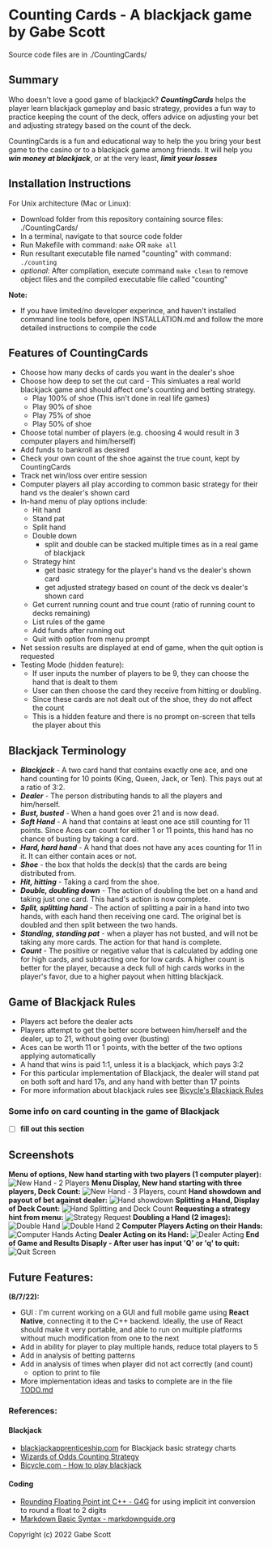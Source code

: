 # Counting Cards - A blackjack game by Gabe Scott

Source code files are in ./CountingCards/

## Summary

Who doesn't love a good game of blackjack? ***CountingCards*** helps the player learn blackjack gameplay and basic strategy, provides a fun way to practice keeping the count of the deck, offers advice on adjusting your bet and adjusting strategy based on the count of the deck. 

CountingCards is a fun and educational way to help the you bring your best game to the casino or to a blackjack game among friends. It will help you ***win money at blackjack***, or at the very least, ***limit your losses***

## Installation Instructions

For Unix architecture (Mac or Linux):
- Download folder from this repository containing source files: ./CountingCards/
- In a terminal, navigate to that source code folder
- Run Makefile with command: 
    ```make```
    OR 
    ```make all```
- Run resultant executable file named "counting" with command: ```./counting``` 
- *optional*: After compilation, execute command ```make clean``` to remove object files and the compiled executable file called "counting"

**Note:**
 - If you have limited/no developer experince, and haven't installed command line tools before, open INSTALLATION.md and follow the more detailed instructions to compile the code

## Features of CountingCards

- Choose how many decks of cards you want in the dealer's shoe
- Choose how deep to set the cut card - This simluates a real world blackjack game and should affect one's counting and betting strategy. 
    - Play 100% of shoe (This isn't done in real life games)
    - Play 90% of shoe
    - Play 75% of shoe
    - Play 50% of shoe
- Choose total number of players (e.g. choosing 4 would result in 3 computer players and him/herself)
- Add funds to bankroll as desired
- Check your own count of the shoe against the true count, kept by CountingCards
- Track net win/loss over entire session
- Computer players all play according to common basic strategy for their hand vs the dealer's shown card
- In-hand menu of play options include:
    - Hit hand
    - Stand pat
    - Split hand
    - Double down
        * split and double can be stacked multiple times as in a real game of blackjack
    - Strategy hint
        * get basic strategy for the player's hand vs the dealer's shown card
        * get adjusted strategy based on count of the deck vs dealer's shown card
    - Get current running count and true count (ratio of running count to decks remaining)
    - List rules of the game
    - Add funds after running out
    - Quit with option from menu prompt
- Net session results are displayed at end of game, when the quit option is requested    
- Testing Mode (hidden feature):
    * If user inputs the number of players to be 9, they can choose the hand that is dealt to them
    * User can then choose the card they receive from hitting or doubling.
    * Since these cards are not dealt out of the shoe, they do not affect the count
    * This is a hidden feature and there is no prompt on-screen that tells the player about this


## Blackjack Terminology

- ***Blackjack*** - A two card hand that contains exactly one ace, and one hand counting for 10 points (King, Queen, Jack, or Ten). This pays out at a ratio of 3:2.
- ***Dealer*** - The person distributing hands to all the players and him/herself.
- ***Bust, busted*** - When a hand goes over 21 and is now dead.
- ***Soft Hand*** - A hand that contains at least one ace still counting for 11 points. Since Aces can count for either 1 or 11 points, this hand has no chance of busting by taking a card.
- ***Hard, hard hand*** - A hand that does not have any aces counting for 11 in it. It can either contain aces or not.  
- ***Shoe*** - the box that holds the deck(s) that the cards are being distributed from.
- ***Hit, hitting*** - Taking a card from the shoe.
- ***Double, doubling down*** - The action of doubling the bet on a hand and taking just one card. This hand's action is now complete.
- ***Split, splitting hand*** - The action of splitting a pair in a hand into two hands, with each hand then receiving one card. The original bet is doubled and then split between the two hands.
- ***Standing, standing pat*** - when a player has not busted, and will not be taking any more cards. The action for that hand is complete. 
- ***Count*** - The positive or negative value that is calculated by adding one for high cards, and subtracting one for low cards. A higher count is better for the player, because a deck full of high cards works in the player's favor, due to a higher payout when hitting blackjack.

## Game of Blackjack Rules

- Players act before the dealer acts
- Players attempt to get the better score between him/herself and the dealer, up to 21, without going over (busting) 
- Aces can be worth 11 or 1 points, with the better of the two options applying automatically 
- A hand that wins is paid 1:1, unless it is a blackjack, which pays 3:2
- For this particular implementation of Blackjack, the dealer will stand pat on both soft and hard 17s, and any hand with better than 17 points
- For more information about blackjack rules see [Bicycle's Blackjack Rules](https://bicyclecards.com/how-to-play/blackjack/)

### Some info on card counting in the game of Blackjack

- [ ] **fill out this section**

## Screenshots

**Menu of options, New hand starting with two players (1 computer player):**
![New Hand - 2 Players](/screenshots/8_7_22/newhand_2players.png "New Hand with 2 Players")
**Menu Display, New hand starting with three players, Deck Count:**
![New Hand - 3 Players, count](/screenshots/8_7_22/count_menu_multihands.png "New Hand with 3 Players")
**Hand showdown and payout of bet against dealer:**
![Hand showdown](/screenshots/8_7_22/showdown.png "Showdown Against Dealer")
**Splitting a Hand, Display of Deck Count:**
![Hand Splitting and Deck Count](/screenshots/8_7_22/split_count.png "Splitting a Hand and Deck Count")
**Requesting a strategy hint from menu:**
![Strategy Request](/screenshots/8_7_22/strats_menu.png "Requesting Strategy Hint")
**Doubling a Hand (2 images):**
![Double Hand](/screenshots/8_7_22/double2.png "Doubling Hand")
![Double Hand 2](/screenshots/8_7_22/double.png "Doubling Hand 2")
**Computer Players Acting on their Hands:**
![Computer Hands Acting](/screenshots/8_7_22/multi_player_action.png "Computer Action")
**Dealer Acting on its Hand:**
![Dealer Acting](/screenshots/8_7_22/pat_dealeraction.png "Dealer Action")
**End of Game and Results Disaply - After user has input 'Q' or 'q' to quit:**
![Quit Screen](/screenshots/8_7_22/quitscreen.png "End of Game")

## Future Features:

**(8/7/22):** 

- GUI : I'm current working on a GUI and full mobile game using **React Native**, connecting it to the C++ backend. Ideally, the use of React should make it very portable, and able to run on multiple platforms without much modification from one to the next
- Add in ability for player to play multiple hands, reduce total players to 5
- Add in analysis of betting patterns
- Add in analysis of times when player did not act correctly (and count)
    - option to print to file
- More implementation ideas and tasks to complete are in the file [TODO.md](https://github.com/gaberull/CountingCards/blob/master/TODO.md)

### References:

#### Blackjack

- [blackjackapprenticeship.com](https://www.blackjackapprenticeship.com/blackjack-strategy-charts/) for Blackjack basic strategy charts
- [Wizards of Odds Counting Strategy](https://wizardofodds.com/games/blackjack/card-counting/high-low/)
- [Bicycle.com - How to play blackjack](https://bicyclecards.com/how-to-play/blackjack/)

#### Coding

- [Rounding Floating Point int C++ - G4G](https://www.geeksforgeeks.org/rounding-floating-point-number-two-decimal-places-c-c/) for using implicit int conversion to round a float to 2 digits
- [Markdown Basic Syntax - markdownguide.org](https://www.markdownguide.org/basic-syntax/#link-best-practices)



Copyright (c) 2022 Gabe Scott